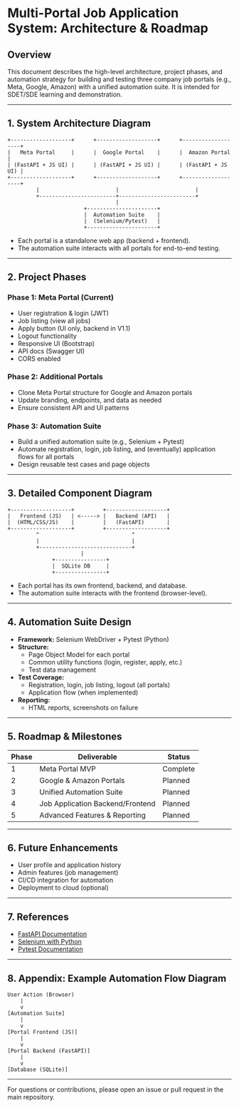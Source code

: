 # Multi-Portal Job Application System: Architecture & Roadmap

## Overview
This document describes the high-level architecture, project phases, and automation strategy for building and testing three company job portals (e.g., Meta, Google, Amazon) with a unified automation suite. It is intended for SDET/SDE learning and demonstration.

---

## 1. System Architecture Diagram

```
+-------------------+      +-------------------+      +-------------------+
|   Meta Portal     |      |  Google Portal    |      |  Amazon Portal    |
| (FastAPI + JS UI) |      | (FastAPI + JS UI) |      | (FastAPI + JS UI) |
+-------------------+      +-------------------+      +-------------------+
         |                        |                        |
         +------------------------+------------------------+
                                  |
                        +----------------------+
                        |  Automation Suite    |
                        |  (Selenium/Pytest)   |
                        +----------------------+
```

- Each portal is a standalone web app (backend + frontend).
- The automation suite interacts with all portals for end-to-end testing.

---

## 2. Project Phases

### Phase 1: Meta Portal (Current)
- User registration & login (JWT)
- Job listing (view all jobs)
- Apply button (UI only, backend in V1.1)
- Logout functionality
- Responsive UI (Bootstrap)
- API docs (Swagger UI)
- CORS enabled

### Phase 2: Additional Portals
- Clone Meta Portal structure for Google and Amazon portals
- Update branding, endpoints, and data as needed
- Ensure consistent API and UI patterns

### Phase 3: Automation Suite
- Build a unified automation suite (e.g., Selenium + Pytest)
- Automate registration, login, job listing, and (eventually) application flows for all portals
- Design reusable test cases and page objects

---

## 3. Detailed Component Diagram

```
+-------------------+         +-------------------+
|   Frontend (JS)   | <-----> |   Backend (API)   |
|  (HTML/CSS/JS)    |         |   (FastAPI)       |
+-------------------+         +-------------------+
         ^                             ^
         |                             |
         +-----------------------------+
                       |
              +----------------+
              |  SQLite DB     |
              +----------------+
```

- Each portal has its own frontend, backend, and database.
- The automation suite interacts with the frontend (browser-level).

---

## 4. Automation Suite Design

- **Framework:** Selenium WebDriver + Pytest (Python)
- **Structure:**
  - Page Object Model for each portal
  - Common utility functions (login, register, apply, etc.)
  - Test data management
- **Test Coverage:**
  - Registration, login, job listing, logout (all portals)
  - Application flow (when implemented)
- **Reporting:**
  - HTML reports, screenshots on failure

---

## 5. Roadmap & Milestones

| Phase   | Deliverable                        | Status      |
|---------|------------------------------------|-------------|
| 1       | Meta Portal MVP                    | Complete    |
| 2       | Google & Amazon Portals            | Planned     |
| 3       | Unified Automation Suite           | Planned     |
| 4       | Job Application Backend/Frontend   | Planned     |
| 5       | Advanced Features & Reporting      | Planned     |

---

## 6. Future Enhancements
- User profile and application history
- Admin features (job management)
- CI/CD integration for automation
- Deployment to cloud (optional)

---

## 7. References
- [FastAPI Documentation](https://fastapi.tiangolo.com/)
- [Selenium with Python](https://selenium-python.readthedocs.io/)
- [Pytest Documentation](https://docs.pytest.org/)

---

## 8. Appendix: Example Automation Flow Diagram

```
User Action (Browser)
    |
    v
[Automation Suite]
    |
    v
[Portal Frontend (JS)]
    |
    v
[Portal Backend (FastAPI)]
    |
    v
[Database (SQLite)]
```

---

For questions or contributions, please open an issue or pull request in the main repository.
